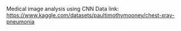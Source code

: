 Medical image analysis using CNN
Data link: https://www.kaggle.com/datasets/paultimothymooney/chest-xray-pneumonia
